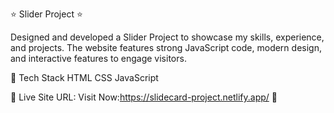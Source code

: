 ⭐ Slider Project ⭐

Designed and developed a Slider Project to showcase my skills, experience, and projects. The website features strong JavaScript code, modern design, and interactive features to engage visitors.

📌 Tech Stack HTML CSS JavaScript

📌 Live Site URL: Visit Now:https://slidecard-project.netlify.app/ 🚀

